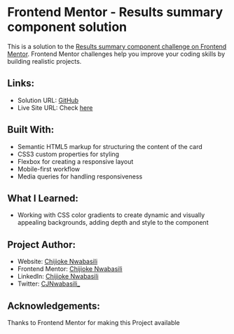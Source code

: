# Frontend Mentor - Results summary component solution

This is a solution to the [Results summary component challenge on Frontend Mentor](https://www.frontendmentor.io/challenges/results-summary-component-CE_K6s0maV). Frontend Mentor challenges help you improve your coding skills by building realistic projects. 

## Links:

- Solution URL: [GitHub](https://github.com/devceejay/results-summary-component)
- Live Site URL: Check [here](https://devceejay.github.io/results-summary-component)

## Built With:

- Semantic HTML5 markup for structuring the content of the card
- CSS3 custom properties for styling
- Flexbox for creating a responsive layout
- Mobile-first workflow
- Media queries for handling responsiveness

## What I Learned:

- Working with CSS color gradients to create dynamic and visually appealing backgrounds, adding depth and style to the component

## Project Author:

- Website: [Chijioke Nwabasili](https://github.com/devceejay)
- Frontend Mentor: [Chijioke Nwabasili](https://www.frontendmentor.io/profile/devceejay)
- LinkedIn: [Chijioke Nwabasili](https://www.linkedin.com/in/chijioke-nwabasili)
- Twitter: [CJNwabasili_](https://www.twitter.com/CJNwabasili_)

## Acknowledgements:

Thanks to Frontend Mentor for making this Project available
